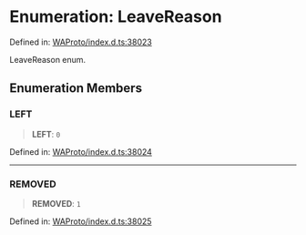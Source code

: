 # Enumeration: LeaveReason

Defined in: [WAProto/index.d.ts:38023](https://github.com/Fokusdotid/bail/blob/cf6cc85134e12081bc635cea02cc0eee74033a81/WAProto/index.d.ts#L38023)

LeaveReason enum.

## Enumeration Members

### LEFT

> **LEFT**: `0`

Defined in: [WAProto/index.d.ts:38024](https://github.com/Fokusdotid/bail/blob/cf6cc85134e12081bc635cea02cc0eee74033a81/WAProto/index.d.ts#L38024)

***

### REMOVED

> **REMOVED**: `1`

Defined in: [WAProto/index.d.ts:38025](https://github.com/Fokusdotid/bail/blob/cf6cc85134e12081bc635cea02cc0eee74033a81/WAProto/index.d.ts#L38025)
